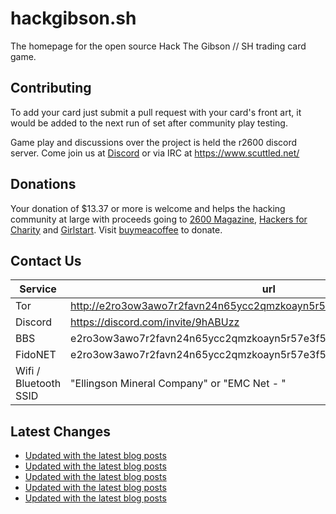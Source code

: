 # hackgibson.sh
The homepage for the open source Hack The Gibson // SH trading card game.


## Contributing

To add your card just submit a pull request with your card's front art, it would be added to the next run of set after community play testing.

Game play and discussions over the project is held the r2600 discord server. Come join us at [Discord](https://discord.com/invite/9hABUzz) or via IRC at https://www.scuttled.net/


## Donations

Your donation of $13.37 or more is welcome and helps the hacking community at large with proceeds going to [2600 Magazine](https://2600.com/), [Hackers for Charity](https://hackersforcharity.org) and [Girlstart](https://girlstart.org).  Visit [buymeacoffee](https://www.buymeacoffee.com/hackgibson.sh) to donate.


## Contact Us

Service | url
-|-
Tor | http://e2ro3ow3awo7r2favn24n65ycc2qmzkoayn5r57e3f56nvjwdcgg32ad.onion
Discord | https://discord.com/invite/9hABUzz
BBS | e2ro3ow3awo7r2favn24n65ycc2qmzkoayn5r57e3f56nvjwdcgg32ad.onion:23
FidoNET | e2ro3ow3awo7r2favn24n65ycc2qmzkoayn5r57e3f56nvjwdcgg32ad.onion:24554
Wifi / Bluetooth SSID | "Ellingson Mineral Company" or "EMC Net - <fidonet address>"

## Latest Changes
<!-- BLOG-POST-LIST:START -->
- [Updated with the latest blog posts](https://github.com/DFW2600/hackgibson.sh/commit/df0ea23164834a3c8e56adfc4d116b316e775bcc)
- [Updated with the latest blog posts](https://github.com/DFW2600/hackgibson.sh/commit/4085bbaf20b35cf42633a2f478db9d2941912c54)
- [Updated with the latest blog posts](https://github.com/DFW2600/hackgibson.sh/commit/20ca783e084c41c9ed913d9d33f8b2246a83f005)
- [Updated with the latest blog posts](https://github.com/DFW2600/hackgibson.sh/commit/5b0cee12a26fc478d071e9948eb5943fa0f87a9c)
- [Updated with the latest blog posts](https://github.com/DFW2600/hackgibson.sh/commit/918102f2a02e292e88f742bc0ef7c76fce775c20)
<!-- BLOG-POST-LIST:END -->
